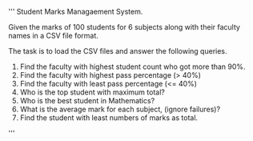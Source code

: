 '''
Student Marks Managaement System.

Given the marks of 100 students for 6 subjects along with their faculty names in a CSV file format.

The task is to load the CSV files and answer the following queries.

1. Find the faculty with highest student count who got more than 90%.
2. Find the faculty with highest pass percentage (> 40%) 
3. Find the faculty with least pass percentage (<= 40%) 
4. Who is the top student with maximum total?
5. Who is the best student in Mathematics?
6. What is the average mark for each subject, (ignore failures)?
7. Find the student with least numbers of marks as total.

'''


